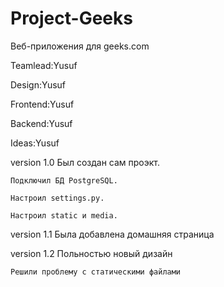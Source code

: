 # Project-Geeks
Веб-приложения для geeks.com

Teamlead:Yusuf

Design:Yusuf

Frontend:Yusuf

Backend:Yusuf

Ideas:Yusuf

version 1.0
    Был создан сам проэкт.

    Подключил БД PostgreSQL.

    Настроил settings.py.

    Настроил static и media.

version 1.1
    Была добавлена домашняя страница

version 1.2
    Польностью новый дизайн

    Решили проблему с статическими файлами




